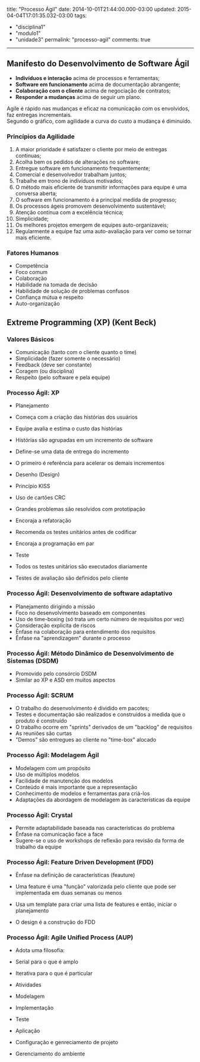 title: "Processo Ágil"
date: 2014-10-01T21:44:00.000-03:00
updated: 2015-04-04T17:01:35.032-03:00
tags: 
- "disciplina1"
- "modulo1"
- "unidade3"
permalink: "processo-agil"
comments: true
---

  

## Manifesto do Desenvolvimento de Software Ágil

*   **Indivíduos e interação** acima de processos e ferramentas;
*   **Software em funcionamento** acima de documentação abrangente;
*   **Colaboração com o cliente** acima de negociação de contratos;
*   **Responder a mudanças** acima de seguir um plano.

Agile é rápido nas mudanças e eficaz na comunicação com os envolvidos, faz entregas incrementais.  
Segundo o gráfico, com agilidade a curva do custo a mudança é diminuido.  

### Princípios da Agilidade

1.  A maior prioridade é satisfazer o cliente por meio de entregas continuas;
2.  Acolha bem os pedidos de alterações no software;
3.  Entregue software em funcionamento frequentemente;
4.  Comercial e desenvolvedor trabalham juntos;
5.  Trabalhe em trono de indivíduos motivados;
6.  O método mais eficiente de transmitir informações para equipe é uma conversa aberta;
7.  O software em funcionamento é a principal medida de progresso;
8.  Os processos ágeis promovem desenvolvimento sustentável;
9.  Atenção contínua com a excelência técnica;
10.  Simplicidade;
11.  Os melhores projetos emergem de equipes auto-organizaveis;
12.  Regularmente a equipe faz uma auto-avaliação para ver como se tornar mais eficiente. 

### Fatores Humanos

*   Competência
*   Foco comum
*   Colaboração
*   Habilidade na tomada de decisão
*   Habilidade de solução de problemas confusos
*   Confiança mútua e respeito
*   Auto-organização

## Extreme Programming (XP) (Kent Beck)

### Valores Básicos

*   Comunicação (tanto com o cliente quanto o time)
*   Simplicidade (fazer somente o necessário)
*   Feedback (deve ser constante)
*   Coragem (ou disciplina)
*   Respeito (pelo software e pela equipe)

### Processo Ágil: XP

*   Planejamento

*   Começa com a criação das histórias dos usuários
*   Equipe avalia e estima o custo das histórias
*   Histórias são agrupadas em um incremento de software
*   Define-se uma data de entrega do incremento
*   O primeiro é referência para acelerar os demais incrementos

*   Desenho (Design)

*   Princípio KISS
*   Uso de cartões CRC
*   Grandes problemas são resolvidos com prototipação
*   Encoraja a refatoração
*   Recomenda os testes unitários antes de codificar
*   Encoraja a programação em par

*   Teste

*   Todos os testes unitários são executados diariamente
*   Testes de avaliação são definidos pelo cliente

### Processo Ágil: Desenvolvimento de software adaptativo

*   Planejamento dirigindo a missão
*   Foco no desenvolvimento baseado em componentes
*   Uso de time-boxing (só trata um certo número de requisitos por vez)
*   Consideração explicita de riscos
*   Ênfase na colaboração para entendimento dos requisitos
*   Ênfase na "aprendizagem" durante o processo  

### Processo Ágil: Método Dinâmico de Desenvolvimento de Sistemas (DSDM)

*   Promovido pelo consórcio DSDM
*   Similar ao XP e ASD em muitos aspectos

### Processo Ágil: SCRUM

*   O trabalho do desenvolvimento é dividido em pacotes;
*   Testes e documentação são realizados e construídos a medida que o produto é construído
*   O trabalho ocorre em "sprints" derivados de um "backlog" de requisitos
*   As reuniões são curtas
*   "Demos" são entregues ao cliente no "time-box" alocado

### Processo Ágil: Modelagem Ágil

*   Modelagem com um propósito
*   Uso de múltiplos modelos
*   Facilidade de manutenção dos modelos
*   Conteúdo é mais importante que a representação
*   Conhecimento de modelos e ferramentas para criá-los
*   Adaptações da abordagem de modelagem às características da equipe

### Processo Ágil: Crystal

*   Permite adaptabilidade baseada nas características do problema
*   Ênfase na comunicação face a face
*   Sugere-se o uso de workshops de reflexão para revisão da forma de trabalho da equipe

### Processo Ágil: Feature Driven Development (FDD)

*   Ênfase na definição de características (feauture)

*   Uma feature é uma "função" valorizada pelo cliente que pode ser implementada em duas semanas ou menos

*   Usa um template para criar uma lista de features e então, iniciar o planejamento
*   O design é a construção do FDD

### Processo Ágil: Agile Unified Process (AUP)

*   Adota uma filosofia:

*   Serial para o que é amplo
*   Iterativa para o que é particular

*   Atividades

*   Modelagem
*   Implementação
*   Teste
*   Aplicação
*   Configuração e genreciamento de projeto
*   Gerenciamento do ambiente
